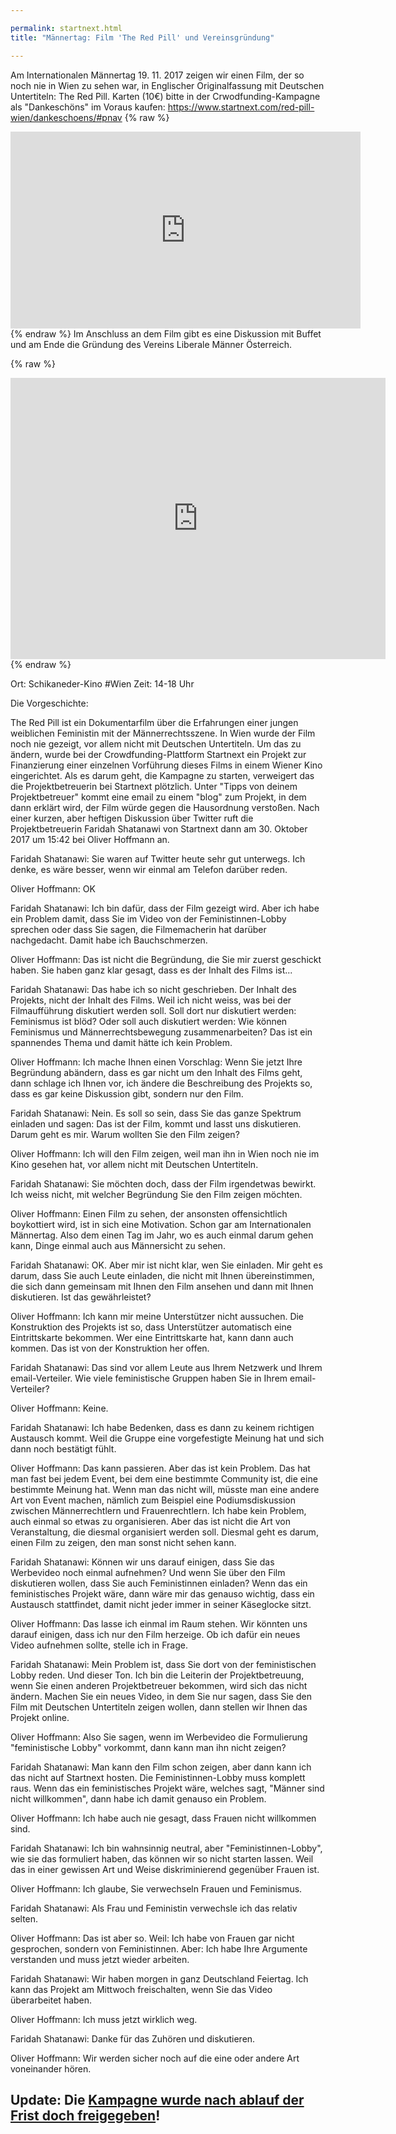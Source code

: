 ```yaml
---

permalink: startnext.html
title: "Männertag: Film 'The Red Pill' und Vereinsgründung"

---
```


Am Internationalen Männertag 19. 11. 2017 zeigen wir einen Film, der so noch nie in Wien zu sehen war, in Englischer Originalfassung mit Deutschen Untertiteln: The Red Pill. Karten (10€) bitte in der Crwodfunding-Kampagne als "Dankeschöns" im Voraus kaufen:
https://www.startnext.com/red-pill-wien/dankeschoens/#pnav
{% raw %}
<iframe width="560" height="315" src="https://www.youtube.com/embed/uPttbys8x3M" frameborder="0" gesture="media" allowfullscreen></iframe>
{% endraw %}
Im Anschluss an dem Film gibt es eine Diskussion mit Buffet und am Ende die Gründung des Vereins Liberale Männer Österreich.

{% raw %}
<iframe src="https://www.google.com/maps/embed?pb=!1m14!1m8!1m3!1d10638.059287082864!2d16.3652556!3d48.1966989!3m2!1i1024!2i768!4f13.1!3m3!1m2!1s0x0%3A0xd69054980956e927!2sSchikaneder!5e0!3m2!1sde!2sat!4v1510586264708" width="600" height="450" frameborder="0" style="border:0" allowfullscreen></iframe>
{% endraw %}

Ort: Schikaneder-Kino #Wien
Zeit: 14-18 Uhr

Die Vorgeschichte:

The Red Pill ist ein Dokumentarfilm über die Erfahrungen einer jungen weiblichen Feministin mit der Männerrechtsszene.
In Wien wurde der Film noch nie gezeigt, vor allem nicht mit Deutschen Untertiteln.
Um das zu ändern, wurde bei der Crowdfunding-Plattform Startnext ein Projekt zur Finanzierung einer einzelnen Vorführung dieses Films
in einem Wiener Kino eingerichtet.
Als es darum geht, die Kampagne zu starten, verweigert das die Projektbetreuerin bei Startnext plötzlich.
Unter "Tipps von deinem Projektbetreuer" kommt eine email zu einem "blog" zum Projekt, in dem dann erklärt wird,
der Film würde gegen die Hausordnung verstoßen.
Nach einer kurzen, aber heftigen Diskussion über Twitter ruft die Projektbetreuerin Faridah Shatanawi von Startnext
dann am 30. Oktober 2017 um 15:42 bei Oliver Hoffmann an.

Faridah Shatanawi: Sie waren auf Twitter heute sehr gut
unterwegs. Ich denke, es wäre besser, wenn wir einmal am Telefon darüber reden.

Oliver Hoffmann: OK

Faridah Shatanawi: Ich bin dafür, dass der Film gezeigt
wird. Aber ich habe ein Problem damit, dass Sie im Video von der
Feministinnen-Lobby sprechen oder dass Sie sagen, die Filmemacherin hat darüber
nachgedacht. Damit habe ich Bauchschmerzen.

Oliver Hoffmann: Das ist nicht die Begründung, die Sie mir
zuerst geschickt haben. Sie haben ganz klar gesagt, dass es der Inhalt des
Films ist...

Faridah Shatanawi: Das habe ich so nicht geschrieben. Der
Inhalt des Projekts, nicht der Inhalt des Films. Weil ich nicht weiss, was bei
der Filmaufführung diskutiert werden soll. Soll dort nur diskutiert werden:
Feminismus ist blöd? Oder soll auch diskutiert werden: Wie können Feminismus
und Männerrechtsbewegung zusammenarbeiten? Das ist ein spannendes Thema und
damit hätte ich kein Problem.

Oliver Hoffmann: Ich mache Ihnen einen Vorschlag: Wenn Sie
jetzt Ihre Begründung abändern, dass es gar nicht um den Inhalt des Films geht,
dann schlage ich Ihnen vor, ich ändere die Beschreibung des Projekts so, dass
es gar keine Diskussion gibt, sondern nur den Film.

Faridah Shatanawi: Nein. Es soll so sein, dass Sie das ganze
Spektrum einladen und sagen: Das ist der Film, kommt und lasst uns diskutieren.
Darum geht es mir. Warum wollten Sie den Film zeigen?

Oliver Hoffmann: Ich will den Film zeigen, weil man ihn in
Wien noch nie im Kino gesehen hat, vor allem nicht mit Deutschen Untertiteln.

Faridah Shatanawi: Sie möchten doch, dass der Film
irgendetwas bewirkt. Ich weiss nicht, mit welcher Begründung Sie den Film
zeigen möchten.

Oliver Hoffmann: Einen Film zu sehen, der ansonsten
offensichtlich boykottiert wird, ist in sich eine Motivation. Schon gar am
Internationalen Männertag. Also dem einen Tag im Jahr, wo es auch einmal darum
gehen kann, Dinge einmal auch aus Männersicht zu sehen.

Faridah Shatanawi: OK. Aber mir ist nicht klar, wen Sie
einladen. Mir geht es darum, dass Sie auch Leute einladen, die nicht mit Ihnen
übereinstimmen, die sich dann gemeinsam mit Ihnen den Film ansehen und dann mit
Ihnen diskutieren. Ist das gewährleistet?

Oliver Hoffmann: Ich kann mir meine Unterstützer nicht
aussuchen. Die Konstruktion des Projekts ist so, dass Unterstützer automatisch
eine Eintrittskarte bekommen. Wer eine Eintrittskarte hat, kann dann auch
kommen. Das ist von der Konstruktion her offen.

Faridah Shatanawi: Das sind vor allem Leute aus Ihrem
Netzwerk und Ihrem email-Verteiler. Wie viele feministische Gruppen haben Sie
in Ihrem email-Verteiler?

Oliver Hoffmann: Keine.

Faridah Shatanawi: Ich habe Bedenken, dass es dann zu keinem
richtigen Austausch kommt. Weil die Gruppe eine vorgefestigte Meinung hat und
sich dann noch bestätigt fühlt.

Oliver Hoffmann: Das kann passieren. Aber das ist kein
Problem. Das hat man fast bei jedem Event, bei dem eine bestimmte Community
ist, die eine bestimmte Meinung hat. Wenn man das nicht will, müsste man eine
andere Art von Event machen, nämlich zum Beispiel eine Podiumsdiskussion
zwischen Männerrechtlern und Frauenrechtlern. Ich habe kein Problem, auch
einmal so etwas zu organisieren. Aber das ist nicht die Art von Veranstaltung,
die diesmal organisiert werden soll. Diesmal geht es darum, einen Film zu
zeigen, den man sonst nicht sehen kann.

Faridah Shatanawi: Können wir uns darauf einigen, dass Sie
das Werbevideo noch einmal aufnehmen? Und wenn Sie über den Film diskutieren
wollen, dass Sie auch Feministinnen einladen? Wenn das ein feministisches
Projekt wäre, dann wäre mir das genauso wichtig, dass ein Austausch
stattfindet, damit nicht jeder immer in seiner Käseglocke sitzt.

Oliver Hoffmann: Das lasse ich einmal im Raum stehen. Wir
könnten uns darauf einigen, dass ich nur den Film herzeige. Ob ich dafür ein
neues Video aufnehmen sollte, stelle ich in Frage.

Faridah Shatanawi: Mein Problem ist, dass Sie dort von der
feministischen Lobby reden. Und dieser Ton. Ich bin die Leiterin der
Projektbetreuung, wenn Sie einen anderen Projektbetreuer bekommen, wird sich
das nicht ändern. Machen Sie ein neues Video, in dem Sie nur sagen, dass Sie
den Film mit Deutschen Untertiteln zeigen wollen, dann stellen wir Ihnen das Projekt
online.

Oliver Hoffmann: Also Sie sagen, wenn im Werbevideo die
Formulierung "feministische Lobby" vorkommt, dann kann man ihn nicht
zeigen?

Faridah Shatanawi: Man kann den Film schon zeigen, aber dann
kann ich das nicht auf Startnext hosten. Die Feministinnen-Lobby muss komplett
raus. Wenn das ein feministisches Projekt wäre, welches sagt, "Männer sind
nicht willkommen", dann habe ich damit genauso ein Problem.

Oliver Hoffmann: Ich habe auch nie gesagt, dass Frauen nicht
willkommen sind.

Faridah Shatanawi: Ich bin wahnsinnig neutral, aber
"Feministinnen-Lobby", wie sie das formuliert haben, das können wir
so nicht starten lassen. Weil das in einer gewissen Art und Weise diskriminierend
gegenüber Frauen ist.

Oliver Hoffmann: Ich glaube, Sie verwechseln Frauen und
Feminismus.

Faridah Shatanawi: Als Frau und Feministin verwechsle ich
das relativ selten.

Oliver Hoffmann: Das ist aber so. Weil: Ich habe von Frauen
gar nicht gesprochen, sondern von Feministinnen. Aber: Ich habe Ihre Argumente
verstanden und muss jetzt wieder arbeiten.

Faridah Shatanawi: Wir haben morgen in ganz Deutschland
Feiertag. Ich kann das Projekt am Mittwoch freischalten, wenn Sie das Video
überarbeitet haben.

Oliver Hoffmann: Ich muss jetzt wirklich weg.

Faridah Shatanawi: Danke für das Zuhören und diskutieren.

Oliver Hoffmann: Wir werden sicher noch auf die eine oder
andere Art voneinander hören.

## Update: Die [Kampagne wurde nach ablauf der Frist doch freigegeben](https://www.startnext.com/red-pill-wien)!
